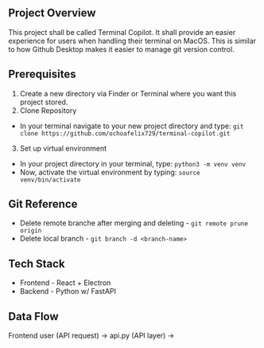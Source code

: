 ## Project Overview

This project shall be called Terminal Copilot. It shall provide an easier experience for users when handling their terminal on MacOS. This is similar to how Github Desktop makes it easier to manage git version control.

## Prerequisites

1. Create a new directory via Finder or Terminal where you want this project stored.
2. Clone Repository
- In your terminal navigate to your new project directory and type: ```git clone https://github.com/ochoafelix729/terminal-copilot.git```
3. Set up virtual environment
- In your project directory in your terminal, type: ```python3 -m venv venv```
- Now, activate the virtual environment by typing: ```source venv/bin/activate```

## Git Reference

- Delete remote branche after merging and deleting - ```git remote prune origin```
- Delete local branch - ```git branch -d <branch-name>```

## Tech Stack

- Frontend - React + Electron
- Backend - Python w/ FastAPI

## Data Flow

Frontend user (API request) -> api.py (API layer) -> 